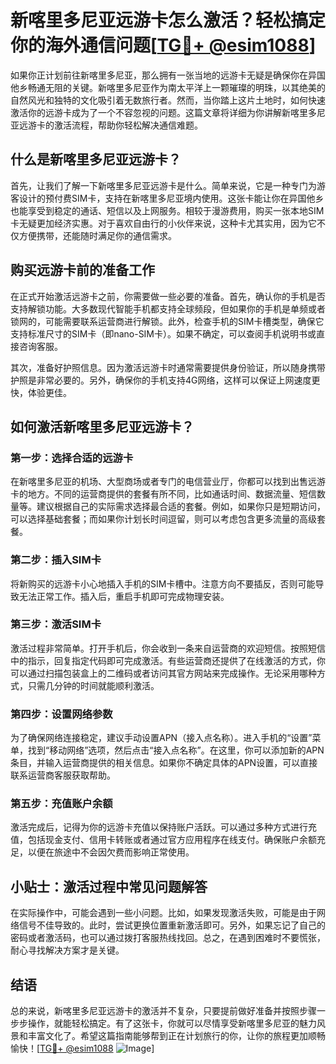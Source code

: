 # 新喀里多尼亚远游卡怎么激活？轻松搞定你的海外通信问题[[TG💪+ @esim1088](https://t.me/s/esim1088)]

如果你正计划前往新喀里多尼亚，那么拥有一张当地的远游卡无疑是确保你在异国他乡畅通无阻的关键。新喀里多尼亚作为南太平洋上一颗璀璨的明珠，以其绝美的自然风光和独特的文化吸引着无数旅行者。然而，当你踏上这片土地时，如何快速激活你的远游卡成为了一个不容忽视的问题。这篇文章将详细为你讲解新喀里多尼亚远游卡的激活流程，帮助你轻松解决通信难题。

## 什么是新喀里多尼亚远游卡？

首先，让我们了解一下新喀里多尼亚远游卡是什么。简单来说，它是一种专门为游客设计的预付费SIM卡，支持在新喀里多尼亚境内使用。这张卡能让你在异国他乡也能享受到稳定的通话、短信以及上网服务。相较于漫游费用，购买一张本地SIM卡无疑更加经济实惠。对于喜欢自由行的小伙伴来说，这种卡尤其实用，因为它不仅方便携带，还能随时满足你的通信需求。

## 购买远游卡前的准备工作

在正式开始激活远游卡之前，你需要做一些必要的准备。首先，确认你的手机是否支持解锁功能。大多数现代智能手机都支持全球频段，但如果你的手机是单频或者锁网的，可能需要联系运营商进行解锁。此外，检查手机的SIM卡槽类型，确保它支持标准尺寸的SIM卡（即nano-SIM卡）。如果不确定，可以查阅手机说明书或直接咨询客服。

其次，准备好护照信息。因为激活远游卡时通常需要提供身份验证，所以随身携带护照是非常必要的。另外，确保你的手机支持4G网络，这样可以保证上网速度更快，体验更佳。

## 如何激活新喀里多尼亚远游卡？

### 第一步：选择合适的远游卡

在新喀里多尼亚的机场、大型商场或者专门的电信营业厅，你都可以找到出售远游卡的地方。不同的运营商提供的套餐有所不同，比如通话时间、数据流量、短信数量等。建议根据自己的实际需求选择最合适的套餐。例如，如果你只是短期访问，可以选择基础套餐；而如果你计划长时间逗留，则可以考虑包含更多流量的高级套餐。

### 第二步：插入SIM卡

将新购买的远游卡小心地插入手机的SIM卡槽中。注意方向不要插反，否则可能导致无法正常工作。插入后，重启手机即可完成物理安装。

### 第三步：激活SIM卡

激活过程非常简单。打开手机后，你会收到一条来自运营商的欢迎短信。按照短信中的指示，回复指定代码即可完成激活。有些运营商还提供了在线激活的方式，你可以通过扫描包装盒上的二维码或者访问其官方网站来完成操作。无论采用哪种方式，只需几分钟的时间就能顺利激活。

### 第四步：设置网络参数

为了确保网络连接稳定，建议手动设置APN（接入点名称）。进入手机的“设置”菜单，找到“移动网络”选项，然后点击“接入点名称”。在这里，你可以添加新的APN条目，并输入运营商提供的相关信息。如果你不确定具体的APN设置，可以直接联系运营商客服获取帮助。

### 第五步：充值账户余额

激活完成后，记得为你的远游卡充值以保持账户活跃。可以通过多种方式进行充值，包括现金支付、信用卡转账或者通过官方应用程序在线支付。确保账户余额充足，以便在旅途中不会因欠费而影响正常使用。

## 小贴士：激活过程中常见问题解答

在实际操作中，可能会遇到一些小问题。比如，如果发现激活失败，可能是由于网络信号不佳导致的。此时，尝试更换位置重新激活即可。另外，如果忘记了自己的密码或者激活码，也可以通过拨打客服热线找回。总之，在遇到困难时不要慌张，耐心寻找解决方案才是关键。

## 结语

总的来说，新喀里多尼亚远游卡的激活并不复杂，只要提前做好准备并按照步骤一步步操作，就能轻松搞定。有了这张卡，你就可以尽情享受新喀里多尼亚的魅力风景和丰富文化了。希望这篇指南能够帮到正在计划旅行的你，让你的旅程更加顺畅愉快！[[TG💪+ @esim1088](https://t.me/s/esim1088) ![Image](https://i.postimg.cc/4NQfJmqS/Snipaste-2025-05-13-00-14-12.png)]